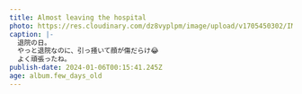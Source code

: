 ```yaml
---
title: Almost leaving the hospital
photo: https://res.cloudinary.com/dz8vyplpm/image/upload/v1705450302/IMG_8265_qscacj.jpg
caption: |-
  退院の日。
  やっと退院なのに、引っ掻いて顔が傷だらけ😂
  よく頑張ったね。
publish-date: 2024-01-06T00:15:41.245Z
age: album.few_days_old
---
```

